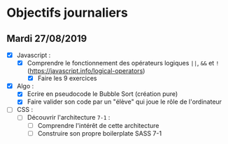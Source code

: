 # Objectifs journaliers

## Mardi 27/08/2019


* [X] Javascript :
  * [X] Comprendre le fonctionnement des opérateurs logiques `||`, `&&` et `!` (https://javascript.info/logical-operators)
    * [X] Faire les 9 exercices

* [X] Algo : 
  * [X] Ecrire en pseudocode le Bubble Sort (création pure)
  * [X] Faire valider son code par un "élève" qui joue le rôle de l'ordinateur

* [ ] CSS : 
  * [ ] Découvrir l'architecture `7-1` :
    * [ ] Comprendre l'intérêt de cette architecture
    * [ ] Construire son propre boilerplate SASS 7-1
